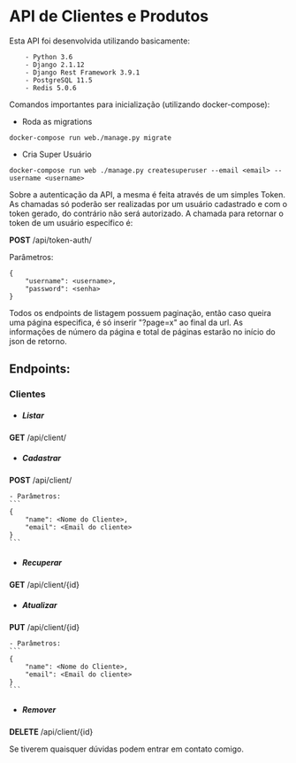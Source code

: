 <h1>API de Clientes e Produtos</h1>

Esta API foi desenvolvida utilizando basicamente:
```
    - Python 3.6
    - Django 2.1.12
    - Django Rest Framework 3.9.1
    - PostgreSQL 11.5
    - Redis 5.0.6
```


Comandos importantes para inicialização (utilizando docker-compose):

- Roda as migrations 
```
docker-compose run web./manage.py migrate 
```

- Cria Super Usuário
```
docker-compose run web ./manage.py createsuperuser --email <email> --username <username>
```

Sobre a autenticação da API, a mesma é feita através de um simples Token. As chamadas só poderão ser realizadas por um usuário cadastrado e com o token gerado, do contrário não será autorizado. A chamada para retornar o token de um usuário específico é:

__POST__ /api/token-auth/

Parâmetros: 
```
{
    "username": <username>,
    "password": <senha>
}
```

Todos os endpoints de listagem possuem paginação, então caso queira uma página especifica, é só inserir "?page=x" ao final da url. As informações de número da página e total de páginas estarão no início do json de retorno. 

<h2>Endpoints:</h2>

<h3>Clientes</h3>

- <h5>Listar</h5>
__GET__ /api/client/


- <h5>Cadastrar</h5>
__POST__ /api/client/

    - Parâmetros:
    ```
    {
        "name": <Nome do Cliente>,
	    "email": <Email do cliente>
    }
    ```

- <h5>Recuperar</h5>
__GET__ /api/client/{id}


- <h5>Atualizar</h5>
__PUT__ /api/client/{id}

    - Parâmetros:
    ```
    {
        "name": <Nome do Cliente>,
	    "email": <Email do cliente>
    }
    ```

- <h5>Remover</h5>
__DELETE__ /api/client/{id}


Se tiverem quaisquer dúvidas podem entrar em contato comigo.
